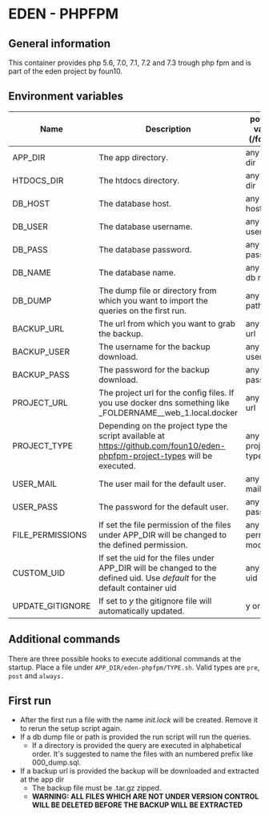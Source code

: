 EDEN - PHPFPM
=============

General information
-------------------

This container provides php 5.6, 7.0, 7.1, 7.2 and 7.3 trough php fpm and is part of the eden project by foun10.

Environment variables
---------------------

Name | Description | possible values (/format) | default | mandatory
--- | --- | --- | --- | ---
APP_DIR | The app directory. | any valid dir | /var/www/app | n
HTDOCS_DIR | The htdocs directory. | any valid dir | same as APP_DIR | n
DB_HOST | The database host. | any valid host | mysql | n
DB_USER | The database username. | any valid username | root | n
DB_PASS | The database password. | any valid password | root | n
DB_NAME | The database name. | any valid db name | app | n
DB_DUMP | The dump file or directory from which you want to import the queries on the first run. | any valid path or file | EMPTY | n
BACKUP_URL | The url from which you want to grab the backup. | any valid url | EMPTY | n
BACKUP_USER | The username for the backup download. | any valid username | EMPTY | n
BACKUP_PASS | The password for the backup download. | any valid password | EMPTY | n
PROJECT_URL | The project url for the config files. If you use docker dns something like _FOLDERNAME__web_1.local.docker | any valid url | EMPTY | n
PROJECT_TYPE | Depending on the project type the script available at https://github.com/foun10/eden-phpfpm-project-types will be executed. | any valid project type | EMPTY | n
USER_MAIL | The user mail for the default user. | any valid mail | dev@local.docker | n
USER_PASS | The password for the default user. | any valid password | root | n
FILE_PERMISSIONS | If set the file permission of the files under APP_DIR will be changed to the defined permission. | any valid permission mode | EMPTY | n
CUSTOM_UID | If set the uid for the files under APP_DIR will be changed to the defined uid. Use _default_ for the default container uid | any valid uid | EMPTY | n
UPDATE_GITIGNORE | If set to _y_ the gitignore file will automatically updated. | y or n | n | n


Additional commands
-------------------

There are three possible hooks to execute additional commands at the startup. Place a file under `APP_DIR/eden-phpfpm/TYPE.sh`. Valid types are `pre`, `post` and `always.`


First run
---------

- After the first run a file with the name _init.lock_ will be created. Remove it to rerun the setup script again.
- If a db dump file or path is provided the run script will run the queries.
    - If a directory is provided the query are executed in alphabetical order. It's suggested to name the files with an numbered prefix like 000_dump.sql.
- If a backup url is provided the backup will be downloaded and extracted at the app dir
    - The backup file must be .tar.gz zipped.
    - **WARNING: ALL FILES WHICH ARE NOT UNDER VERSION CONTROL WILL BE DELETED BEFORE THE BACKUP WILL BE EXTRACTED**
